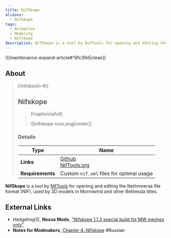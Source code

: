 ```yaml
---
title: NifSkope
aliases:
  - NifSkope
tags:
  - Animation
  - Modeling
  - Nifskope
description: NifSkope is a tool by NifTools for opening and editing the NIF file format used by 3D models in Morrowind and other Bethesda titles.
---
```


![[maintenance-expand-article#^6fc39d|clean]]

## About

> [!infobox|n-th]
> 
> ## Nifskope
> 
> > [!caption|wfull]
> > 
> > ![[nifskope-icon.png|center]]
> 
> ### Details
> 
> | Type | Name |
> | --- | --- |
> | **Links** | [Github](https://github.com/niftools/nifskope)<br>[NifTools.org](https://www.niftools.org/) |
> | **Requirements** | Custom `nif.xml` files for optimal usage |

**NifSkope** is a tool by [NifTools](https://www.niftools.org/) for opening and editing the NetImmerse file format (NIF), used by 3D models in Morrowind and other Bethesda titles.

## External Links

- Hedgehog12, **Nexus Mods**, ["Nifskope 1.1.3 special build for MW meshes only"](https://www.nexusmods.com/morrowind/mods/54127)
- **Notes for Modmakers**, [Chapter 4. Nifskope](https://morrowind-nif.github.io/Notes_EN/module_2_6.htm?ms=AAAAAAAAAAAAAAAAAAAAAAAAAAAAAA%3D%3D&st=MA%3D%3D&sct=MA%3D%3D&mw=NDAw) #Russian